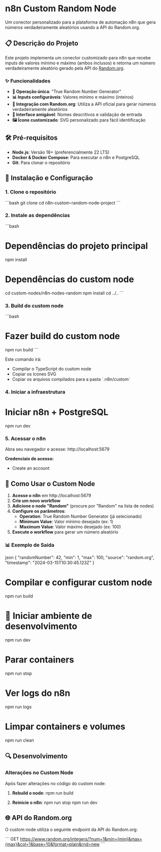 # n8n Custom Random Node

Um conector personalizado para a plataforma de automação n8n que gera números verdadeiramente aleatórios usando a API do Random.org.

## 📋 Descrição do Projeto

Este projeto implementa um conector customizado para n8n que recebe inputs de valores mínimo e máximo (ambos inclusos) e retorna um número verdadeiramente aleatório gerado pela API do [Random.org](https://www.random.org).

### ✨ Funcionalidades

- **🎯 Operação única**: "True Random Number Generator"
- **📊 Inputs configuráveis**: Valores mínimo e máximo (inteiros)
- **🔗 Integração com Random.org**: Utiliza a API oficial para gerar números verdadeiramente aleatórios
- **🎨 Interface amigável**: Nomes descritivos e validação de entrada
- **🖼️ Ícone customizado**: SVG personalizado para fácil identificação

## 🛠️ Pré-requisitos

- **Node.js**: Versão 18+ (preferencialmente 22 LTS)
- **Docker & Docker Compose**: Para executar o n8n e PostgreSQL
- **Git**: Para clonar o repositório

## 🚀 Instalação e Configuração

### 1. Clone o repositório

\`\`\`bash
git clone <repository-url>
cd n8n-custom-random-node-project
\`\`\`

### 2. Instale as dependências

\`\`\`bash
# Dependências do projeto principal
npm install

# Dependências do custom node
cd custom-nodes/n8n-nodes-random
npm install
cd ../..
\`\`\`

### 3. Build do custom node

\`\`\`bash
# Fazer build do custom node
npm run build
\`\`\`

Este comando irá:
- Compilar o TypeScript do custom node
- Copiar os ícones SVG
- Copiar os arquivos compilados para a pasta \`.n8n/custom\`

### 4. Iniciar a infraestrutura

# Iniciar n8n + PostgreSQL
npm run dev


### 5. Acessar o n8n

Abra seu navegador e acesse: http://localhost:5679

**Credenciais de acesso:**
- Create an account


## 🎯 Como Usar o Custom Node

1. **Acesse o n8n** em http://localhost:5679
2. **Crie um novo workflow**
3. **Adicione o node "Random"** (procure por "Random" na lista de nodes)
4. **Configure os parâmetros**:
   - **Operation**: True Random Number Generator (já selecionado)
   - **Minimum Value**: Valor mínimo desejado (ex: 1)
   - **Maximum Value**: Valor máximo desejado (ex: 100)
5. **Execute o workflow** para gerar um número aleatório

### 📊 Exemplo de Saída

json
{
  "randomNumber": 42,
  "min": 1,
  "max": 100,
  "source": "random.org",
  "timestamp": "2024-03-15T10:30:45.123Z"
}



# Compilar e configurar custom node
npm run build

# 🚀 Iniciar ambiente de desenvolvimento
npm run dev

# Parar containers
npm run stop

# Ver logs do n8n
npm run logs

# Limpar containers e volumes
npm run clean

## 🔍 Desenvolvimento

### Alterações no Custom Node

Após fazer alterações no código do custom node:

1. **Rebuild o node**:
   npm run build

2. **Reinicie o n8n**:
   npm run stop
   npm run dev


## 🌐 API do Random.org

O custom node utiliza o seguinte endpoint da API do Random.org:

\`\`\`
GET https://www.random.org/integers/?num=1&min={min}&max={max}&col=1&base=10&format=plain&rnd=new
\`\`\`

